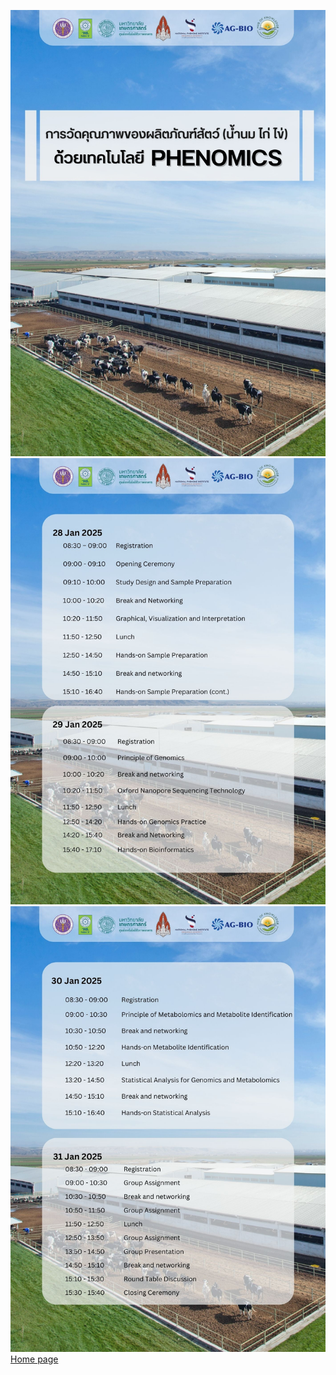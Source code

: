 ![](src/page/img/1.jpg)
![](src/page/img/2.jpg)
![](src/page/img/3.jpg)
[Home page](https://kkunphi.github.io/agbio/)
